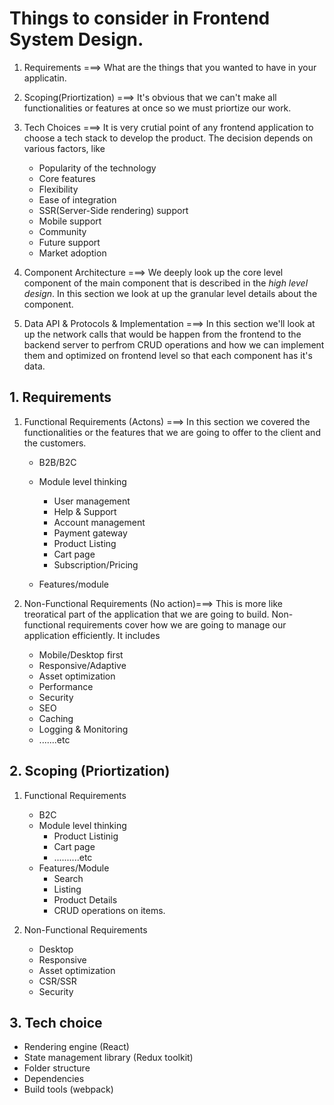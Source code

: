 # Things to consider in Frontend System Design.

1. Requirements ===> What are the things that you wanted to have in your applicatin.

2. Scoping(Priortization) ===> It's obvious that we can't make all functionalities or features at once so we must priortize our work.

3. Tech Choices ===> It is very crutial point of any frontend application to choose a tech stack to develop the product. The decision depends on various factors, like

   - Popularity of the technology
   - Core features
   - Flexibility
   - Ease of integration
   - SSR(Server-Side rendering) support
   - Mobile support
   - Community
   - Future support
   - Market adoption

4. Component Architecture ===> We deeply look up the core level component of the main component that is described in the _high level design_. In this section we look at up the granular level details about the component.

5. Data API & Protocols & Implementation ===> In this section we'll look at up the network calls that would be happen from the frontend to the backend server to perfrom CRUD operations and how we can implement them and optimized on frontend level so that each component has it's data.

## 1. Requirements

1. Functional Requirements (Actons) ===> In this section we covered the functionalities or the features that we are going to offer to the client and the customers.

   - B2B/B2C
   - Module level thinking

     - User management
     - Help & Support
     - Account management
     - Payment gateway
     - Product Listing
     - Cart page
     - Subscription/Pricing

   - Features/module

2. Non-Functional Requirements (No action)===> This is more like treoratical part of the application that we are going to build. Non-functional requirements cover how we are going to manage our application efficiently. It includes
   - Mobile/Desktop first
   - Responsive/Adaptive
   - Asset optimization
   - Performance
   - Security
   - SEO
   - Caching
   - Logging & Monitoring
   - .......etc

## 2. Scoping (Priortization)

1. Functional Requirements

   - B2C
   - Module level thinking
     - Product Listinig
     - Cart page
     - ..........etc
   - Features/Module
     - Search
     - Listing
     - Product Details
     - CRUD operations on items.

2. Non-Functional Requirements
   - Desktop
   - Responsive
   - Asset optimization
   - CSR/SSR
   - Security

## 3. Tech choice

- Rendering engine (React)
- State management library (Redux toolkit)
- Folder structure
- Dependencies
- Build tools (webpack)
